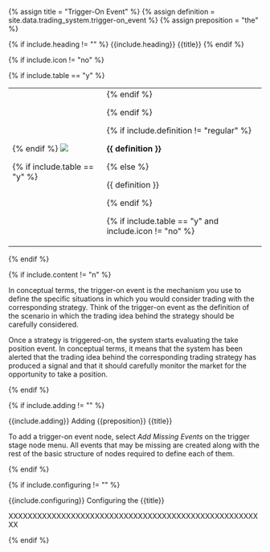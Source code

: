 <!-- TITLE AND DEFINITION starts -->

{% assign title = "Trigger-On Event" %}
{% assign definition = site.data.trading_system.trigger-on_event %}
{% assign preposition = "the" %}

<!-- TITLE AND DEFINITION ends -->

{% if include.heading != "" %}
{{include.heading}} {{title}}
{% endif %}

{% if include.icon != "no" %} 

{% if include.table == "y" %}
<table class="definitionTable"><tr><td>
{% endif %}

<img src='images/icons/{{include.icon}}{{ title | downcase | replace: " ", "-" }}.png' />

{% if include.table == "y" %}
</td><td>
{% endif %}

{% endif %}

{% if include.definition != "regular" %}

<strong>{{ definition }}</strong>

{% else %}

{{ definition }}

{% endif %}

{% if include.table == "y" and include.icon != "no" %}
</td></tr></table>
{% endif %}

{% if include.content != "n" %}

<!-- CONTENT starts -->

In conceptual terms, the trigger-on event is the mechanism you use to define the specific situations in which you would consider trading with the corresponding strategy. Think of the trigger-on event as the definition of the scenario in which the trading idea behind the strategy should be carefully considered.

Once a strategy is triggered-on, the system starts evaluating the take position event. In conceptual terms, it means that the system has been alerted that the trading idea behind the corresponding trading strategy has produced a signal and that it should carefully monitor the market for the opportunity to take a position.

<!-- CONTENT ends -->

{% endif %}

{% if include.adding != "" %}

{{include.adding}} Adding {{preposition}} {{title}}

<!-- ADDING starts -->

To add a trigger-on event node, select *Add Missing Events* on the trigger stage node menu. All events that may be missing are created along with the rest of the basic structure of nodes required to define each of them.

<!-- ADDING ends -->

{% endif %}

{% if include.configuring != "" %}

{{include.configuring}} Configuring the {{title}}

<!-- CONFIGURING starts -->

XXXXXXXXXXXXXXXXXXXXXXXXXXXXXXXXXXXXXXXXXXXXXXXXXXXXXX

<!-- CONFIGURING ends -->

{% endif %}